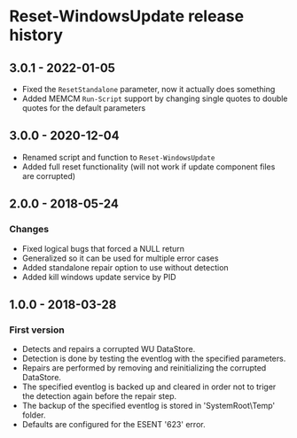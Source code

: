 # Reset-WindowsUpdate release history

## 3.0.1 - 2022-01-05

* Fixed the `ResetStandalone` parameter, now it actually does something
* Added MEMCM `Run-Script` support by changing single quotes to double quotes for the default parameters

## 3.0.0 - 2020-12-04

* Renamed script and function to `Reset-WindowsUpdate`
* Added full reset functionality (will not work if update component files are corrupted)

## 2.0.0 - 2018-05-24

### Changes

* Fixed logical bugs that forced a NULL return
* Generalized so it can be used for multiple error cases
* Added standalone repair option to use without detection
* Added kill windows update service by PID

## 1.0.0 - 2018-03-28

### First version

* Detects and repairs a corrupted WU DataStore.
* Detection is done by testing the eventlog with the specified parameters.
* Repairs are performed by removing and reinitializing the corrupted DataStore.
* The specified eventlog is backed up and cleared in order not to triger the detection again before the repair step.
* The backup of the specified eventlog is stored in 'SystemRoot\Temp' folder.
* Defaults are configured for the ESENT '623' error.